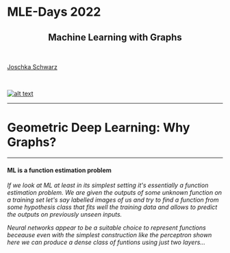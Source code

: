 <style>
/*Slide Container*/
.slide-container {
    width:     100%;
    height:    100%;
    display:   flex;
    flex-wrap: wrap; /*line break the boxes*/
}

/*Slide Container TOP (for content)*/
.slide-container-top {
    display:flex;
    flex-wrap: wrap; /*line break the boxes*/
    width:100%; 
    height:90%;
}
/*Flex Direction of content boxes*/
.horizontal { flex-direction:row; }
.horizontal>*:not(:first-of-type)  { margin-left: 20px; }
.vertical { flex-direction:column; }
.vertical>*:not(:first-of-type)  { 
  margin-top: 20px; 
  padding:0 10px 0 10px !important;
}

/*Slide Container BOTTOM (for spacing)*/
.slide-container-bottom {
    flex: 1 1 10%;
    height:22%;
}
/*Content Box*/
.slide-box {
    flex: 1 0;
    overflow: auto;
    padding:10px;
}
/*Control number of rows*/
.flex-basis-40 {
  flex-basis: 40%
}
/*Control height*/
.height-50 {
  height: 40%;
}
/*Set Shadow*/
.shadow {
  box-shadow: 5px 5px 5px grey;
}
/*Settings for Inside (Text) boxes*/
.box-text {
  padding:20px;
}
/*Settings for Lists*/
.square-list {
  list-style: square !important;
}
/*Settings for Image in Box*/
.box-img {
  height: 100%;
  background-repeat: no-repeat;
  background-position: center, center;
  background-size:contain;
}
/*Optional grey frame border*/
.frame {
  border: 2px solid grey;
}
/*GRID layout*/
.grid-layout {
  height:100%;
  width:100%;
  display: grid;
  grid-template-columns: 1fr 1fr 1fr; /*layout*/
  grid-auto-rows: 1fr; /*same height*/
  grid-gap: 10px;
}
/*Show only part of headline in the TOC-Progress*/
.h-wrap {
  margin-bottom:2rem;
}
.h-wrap h2 {
  display: inline !important;
 }
</style>
<!-- .slide: class="align-center" -->
  
  <!-- .slide: data-state="no-toc-progress" --> <!-- don't show toc progress bar on this slide -->

# MLE-Days 2022
<!-- .element: class="no-toc-progress" --> <!-- slide not in toc progress bar -->


<h2 style="text-align: center;">Machine Learning with Graphs</h2>

<br> 

[Joschka Schwarz][1]

<br> 



[![alt text](img/logo.png)](https://www.startupengineer.io) <!-- .element: class="logo" -->


[1]: https://www.startupengineer.io/authors/schwarz/
<!-- [2]: https://www.tuhh.de/alt/sdw -->


----  ----

<!-- .slide: class="align-center" -->

# Geometric Deep Learning: Why Graphs?

----

<!-- .slide: class="align-top" -->

#### ML is a function estimation problem

*If we look at ML at least in its simplest setting it's essentially a function estimation problem. We are given the outputs of some unknown function on a training set let's say labelled images of us and try to find a function from some hypothesis class that fits well the training data and allows to predict the outputs on previously unseen inputs.*

*Neural networks appear to be a suitable choice to represent functions beceause even with the simplest construction like the perceptron shown here we can produce a dense class of funtions using just two layers...*

<div class="slide-container">
        <!--- Slide container (TOP) --->
        <div class="slide-container-top vertical">
          <div class="box-img" style="background-image: url(img/01_motivation/02_svg/ml_bb_vert.svg); height: 90%;"></div>
        </div>
        <!--- Slide container (BOTTOM / SPACING) --->
        <div class="slide-container-bottom"></div>
</div>

----

<!-- .slide: class="align-top" -->

#### Multilayer perceptron can approximate a continuous function to any desired accuracy

*...which allows us to approximate any continuous function to any desired accuracy. We call this property Universal Approximation. The setting of this problem in low dimensions is a classical problem in approximation theory that has been studied to death in the past centuary...*

<div class="slide-container">
        <div class="slide-container-top vertical">
        <div class="slide-box" style="flex:0 0 65%">
          <div class="box-img" style="background-image: url(img/01_motivation/02_svg/function.svg);"></div>
        </div>
          <div class="slide-box">
            <div class="box-text">Multilayer Perceptrons (Rosenblatt, 1958), the simplest feed- forward neural networks, are universal approximators: with just one hidden layer, they can represent combinations of step functions, allowing to approx- imate any continuous function with arbitrary precision.</div>
          </div>
        </div>
        <!--- Slide container (BOTTOM / SPACING) --->
        <div class="slide-container-bottom"></div>
</div>

----

<!-- .slide: class="align-top" -->

#### Curse of dimensionality

*...we have a very precise mathematical control of the estimation errors. But the situation is entirely differnet in high dimensions... The number of samples grows very fast with the dimensions... So we get a phenomenon colloquially known as the curse of dimensionality.... makes learnign impossible*

<div class="slide-container">
        <!--- Slide container (TOP) --->
        <div class="slide-container-top vertical">
          <div class="box-img" style="background-image: url(img/02_dl/02_svg/complexity.svg); height: 90%;"></div>
        </div>
        <!--- Slide container (BOTTOM / SPACING) --->
        <div class="slide-container-bottom"></div>
</div>

----

<!-- .slide: class="align-top" -->

<h4>A symmetry of an object or system is a transformation that leaves a certain property of said object or system unchanged or <b>invariant</b></h4>

*This is perhaps best seen in computer vision problems like image classifaction. Even tiny images tend to be very high dimensional but intuitive they have a lot of structure that is broken and thrown away then we parse the image into a vector to feed it into the simple perceptron neural network. If the image is now shifted by just one pixel, the vectorized input will be very different and the neural network will need to be shown a lot of examples in order to learn that shifted inputs must be classified in the same way.*

<div class="slide-container">
        <!--- Slide container (TOP) --->
        <div class="slide-container-top vertical">
          <div class="box-img" style="background-image: url(img/02_dl/02_svg/dnn2.svg); height: 90%;"></div>
        </div>
        <!--- Slide container (BOTTOM / SPACING) --->
        <div class="slide-container-bottom"></div>
</div>

----

<!-- .slide: class="align-top" -->

#### In computational chemistry, the task of predicting properties of molecules independently of their orientation in space requires rotational invariance

*Another example: Molexule of caffeine represented as a graph. Nodes = atoms, edges = chemical bonds. If we were to apply a neural network to this input for example to predict some chemical property like its binding energy to some receptor we could parse it again a vector. but this time you see that any arrangement of the node features will do, because in graphs (unlike images) we don't have a preferential way of ordering the nodes. Molecules appear to be just one example of data with irregular npn-euclidian struture on which we would like to apply deep learning techniques...*

Take a look at the equivarent matrix adjenceny part late
<div class="slide-container">
        <!--- Slide container (TOP) --->
        <div class="slide-container-top vertical">
          <div class="box-img" style="background-image: url(img/02_dl/02_svg/molecule.svg); height: 90%;"></div>
        </div>
        <!--- Slide container (BOTTOM / SPACING) --->
        <div class="slide-container-bottom"></div>
</div>

----

<!-- .slide: class="align-top" -->

#### Viele Arten von Daten sind Graphen (1)

*...further examples are...*

<div class="slide-container">
  <div class="slide-container-top">
    <div class="grid-layout">
        <!--- Box 1 --->
        <div class="slide-box frame">
            <span class="article-header-caption"><a href="https://neo4j.com/blog/the-first-graphgist-challenge-completed/">Image credit: neo4j</a></span>
            <div class="box-img" style="margin:20px; background-image: url(img/01_motivation/02_svg/event_graph.svg); height:70%;"></div>
            <div style="display:flex; align-items:center; justify-content: center;">Event Graphs</div>
        </div>
        <!--- Box 2 --->
        <div class="slide-box frame">
          <span class="article-header-caption" style=""><a href="https://www.pngix.com/viewpng/hwoTx_networking-png-png-image-computer-network-transparent-png/">Image credit: pngix</a></span>
          <div class="box-img" style="margin:20px; background-image: url(img/01_motivation/03_png/computer_network.png); height:70%;"></div>
          <div style="display:flex; align-items:center; justify-content: center;">Computer Netzwerke</div>
        </div>
        <!--- Box 3 --->
        <div class="slide-box frame">
          <span class="article-header-caption" style=""><a href="https://comm.stanford.edu/mm/2016/07/polarization.jpg">Image credit: stanford</a></span>
          <div class="box-img" style="margin:20px; background-image: url(img/01_motivation/02_svg/particle_network.svg); height:70%;"></div>
          <div style="display:flex; align-items:center; justify-content: center;">Partikel Netzwerke</div>
        </div>
        <!--- Box 4 --->
        <div class="slide-box frame">
          <span class="article-header-caption" style=""><a href="https://images.nagwa.com/figures/586186734913/1.svg">Image credit: nagwa</a></span>
          <div class="box-img" style="margin:20px; background-image: url(img/01_motivation/02_svg/food_web.svg); height:70%;"></div>
          <div style="display:flex; align-items:center; justify-content: center;">Nahrungsnetze</div>
        </div>
        <!--- Box 5 --->
        <div class="slide-box frame">
          <span class="article-header-caption" style=""><a href="http://psb.stanford.edu/psb-online/proceedings/psb18/agrawal.pdf">Image credit: Monica Agrawal et al.</a></span>
          <div class="box-img" style="margin:20px; background-image: url(img/01_motivation/03_png/disease_pathway.png); height:70%;"></div>
          <div style="display:flex; align-items:center; justify-content: center;">Übertragungswege</div>
        </div>
        <!--- Box 6 --->
        <div class="slide-box frame">
          <span class="article-header-caption" style=""><a href="https://upload.wikimedia.org/wikipedia/commons/c/c5/Karte_der_S-Bahn_Hamburg.svg">Image credit: Wikipedia</a></span>
          <div class="box-img" style="margin:20px; background-image: url(img/01_motivation/02_svg/sbahn_hh.svg); height:70%;"></div>
          <div style="display:flex; align-items:center; justify-content: center;">U-Bahn Netzwerke</div>
        </div>
    </div>
  </div>
  <div class="slide-container-bottom">
  </div>
</div>

----

<!-- .slide: class="align-top" -->
            
#### Viele Arten von Daten sind Graphen (2)

<style>
.article-header-caption {
    position: absolute;
    font-size: .5em;
    background: #000;
    z-index: 5;
    opacity: .4;
    border-radius: 0 0 10px 0;
    margin:-10px;
}

@media (min-width: 64em) {
    .article-header-caption {
        padding:5px 10px
    }
}

.article-header-caption a {
    color: #fff;
    text-decoration:none
}
.slide-box2 {
    flex: 1 0;
    overflow: auto;
    padding:0px;
}
</style>

<div class="slide-container">
  <div class="slide-container-top">
    <div class="grid-layout">
        <!--- Box 1 --->
        <div class="slide-box frame">
          <span class="article-header-caption" style=""><a href="https://all-free-download.com/free-vector/download/social-network-concept-human-icons-connected-in-circle_6826089.html">Image credit: all-free-download</a></span>
          <div class="box-img" style="margin:20px; background-image: url(img/01_motivation/02_svg/social_network.svg); height:70%;"></div>
          <div style="display:flex; align-items:center; justify-content: center;">Soziale Netzwerke</div>
        </div>
        <!--- Box 2 --->
        <div class="slide-box frame">
          <span class="article-header-caption" style=""><a href="https://science.sciencemag.org/content/325/5939/422">Image credit: science</a></span>
          <div class="box-img" style="margin:20px; background-image: url(img/01_motivation/03_png/economic_network3.png); height:70%;"></div>
          <div style="display:flex; align-items:center; justify-content: center;">Ökonomische Netzwerke</div>
        </div>
        <!--- Box 3 --->
        <div class="slide-box frame">
          <span class="article-header-caption" style=""><a href="https://courses.lumenlearning.com/wmopen-introbusiness/chapter/communication-channels-flows-networks/">Image credit: lumenlearning</a></span>
          <div class="box-img" style="margin:20px; background-image: url(img/01_motivation/03_png/communication_network.png); height:70%;"></div>
          <div style="display:flex; align-items:center; justify-content: center;">Kommunikationsnetzwerke</div>
        </div>
        <!--- Box 4 --->
        <div class="slide-box frame">
          <div class="box-img" style="margin:20px; background-image: url(img/01_motivation/02_svg/citation_network.svg); height:70%;"></div>
          <div style="display:flex; align-items:center; justify-content: center;">Zitationsnetzwerke</div>
        </div>
        <!--- Box 5 --->
        <div class="slide-box frame">
          <span class="article-header-caption" style=""><a href="http://quote.ucsd.edu/sayginlab/files/2013/01/Neurons74.jpg">Image credit: UCSD</a></span>
          <div class="box-img" style="margin:20px; background-image: url(img/01_motivation/03_png/neurons.png); height:70%;"></div>
          <div style="display:flex; align-items:center; justify-content: center;">Netzwerk von Neuronen</div>
        </div>
        <!--- Box 6 --->
        <div class="slide-box frame">
        <span class="article-header-caption" style=""><a href="https://www.pngegg.com/en/png-bsete">Image credit: pngegg</a></span>
          <div class="box-img" style="margin:20px; background-image: url(img/01_motivation/03_png/internet2.png); height:70%;"></div>
          <div style="display:flex; align-items:center; justify-content: center;">Internet</div>
        </div>
    </div>
  </div>
  <div class="slide-container-bottom">
  </div>
</div>

----

<!-- .slide: class="align-top" -->

#### Viele Arten von Daten sind Graphen (3)

<div class="slide-container">
  <div class="slide-container-top">
    <div class="grid-layout">
        <!--- Box 1 --->
        <div class="slide-box frame">
        <span class="article-header-caption" style=""><a href="https://arxiv.org/abs/1503.00759">Image credit: Maximilian Nickel et al.</a></span>
          <div class="box-img" style="margin:20px; background-image: url(img/01_motivation/02_svg/knowledge_graph.svg); height:70%;"></div>
          <div style="display:flex; align-items:center; justify-content: center;">Wissensgraphen</div>
        </div>
        <!--- Box 2 --->
        <div class="slide-box frame">
          <span class="article-header-caption" style=""><a href="https://upload.wikimedia.org/wikipedia/commons/7/7c/LSD_Structure.svg">Image credit: Wikipedia</a></span>
          <div class="box-img" style="margin:20px; background-image: url(img/01_motivation/02_svg/molecules.svg); height:70%;"></div>
          <div style="display:flex; align-items:center; justify-content: center;">Moleküle</div>
        </div>
        <!--- Box 3 --->
        <div class="slide-box frame">
          <span class="article-header-caption" style=""><a href="https://www.researchgate.net/publication/220751974_Breadcrumbs_Efficient_Context_Sensitivity_for_Dynamic_Bug_Detection_Analyses">Image credit: Samuel Guyer et al.</a></span>
          <div class="box-img" style="margin:20px; background-image: url(img/01_motivation/02_svg/code_graph.svg); height:70%;"></div>
          <div style="display:flex; align-items:center; justify-content: center;">Code Graphen</div>
        </div>
        <!--- Box 4 --->
        <div class="slide-box frame">
        <span class="article-header-caption" style=""><a href="https://upload.wikimedia.org/wikipedia/commons/a/a0/Dolphin_triangle_mesh.svg">Image credit: Wikipedia</a></span>
          <div class="box-img" style="margin:20px; background-image: url(img/01_motivation/02_svg/dolphin_triangle_mesh.svg); height:70%;"></div>
          <div style="display:flex; align-items:center; justify-content: center;">3D Shapes</div>
        </div>
        <!--- Box 5 --->
        <div class="slide-box frame">
        <span class="article-header-caption" style=""><a href="http://math.hws.edu/graphicsbook/c2/scene-graph.png">Image credit: math.hws.edu</a></span>
          <div class="box-img" style="margin:20px; background-image: url(img/01_motivation/03_png/scene_graph2.png); height:70%;"></div>
          <div style="display:flex; align-items:center; justify-content: center;">Scene graphs</div>
        </div>
        <!--- Box 6 --->
        <div class="slide-box frame">
        <span class="article-header-caption" style=""><a href="https://www.mdpi.com/2073-4425/11/7/771">Image credit: MDPI</a></span>
          <div class="box-img" style="margin:20px; background-image: url(img/01_motivation/03_png/regulatory_network2.png); height:70%;"></div>
          <div style="display:flex; align-items:center; justify-content: center;">Gen regulatory network</div>
        </div>
    </div>
  </div>
  <div class="slide-container-bottom">
  </div>
</div>


----

<!-- .slide: class="align-top" -->

#### Viele Arten von Daten sind Graphen (4)

<div class="slide-container">
        <div class="slide-container">
        <!--- Slide container (TOP) --->
        <div class="slide-container-top horizontal">
          <!--- Content Box (1) --->
          <div class="slide-box frame">
            <!--- IMAGE --->
            <div class="box-img" style="background-image: url(img/graph.webp); height: 90%;"></div>
            <div style="text-align:center;">Continuous-time dynamic graph settings</div>
          </div>
        </div>
        </div>
  <div class="slide-container-bottom">
  </div>
</div>


----

<!-- .slide: class="align-top" -->

#### Geometric prior (explain equivarence & invariance)

*...let's look again at the multi-dimensional image classification, that at the first glance seemed hopeless because of the curse of dimensionality. Fortunately we have additional structure that comes from the geometry of the input signal. We call this structure a geometric prior and it's a general powerful principle that gives us optimism and hope in dimensionality cursed problems. In our example of image classification, the input image is not just a d-dimensional vector. It's a signal defined on some domain which in this case is a two-dimensional grid. The structure of the domain is captured by a symmetry group. The group of 2d translations in our examaple, which acts on the points on the domain. In the space of signals, the group actions on the underlying domain are manifested through what is called the group representation. In our case it's simply the shift operator, a d x d matrix that acts on the d-dimensional vector...*

<div class="slide-container">
        <div class="slide-container">
        <!--- Slide container (TOP) --->
        <div class="slide-container-top horizontal">
          <!--- Content Box (1) --->
          <div class="slide-box">
            <!--- IMAGE --->
            <div class="box-img" style="background-image: url(img/02_dl/02_svg/signals.svg); height: 90%;"></div>
          </div>
        </div>
        </div>
  <div class="slide-container-bottom">
  </div>
</div>

----

<!-- .slide: class="align-top" -->

#### invariance/equivarence (shift) + scale separation (coarse graining) + Aufbau von layern und pooling

*...invariant functions. No matter where Christoph is located in the image, we still want to say it's Christoph --> Example of shift invariance*<br>

*...explain shift equivarence..*

*...scale separation? (coarse graining)*

*...Example image: Sequence of equivarent layers, then an invariant global pooling layer aggregating everything into a single output. Optional coarsening procedure that takes the form of local pooling in neural network implementations.*

<div class="slide-container">
        <div class="slide-container">
        <!--- Slide container (TOP) --->
        <div class="slide-container-top horizontal">
          <!--- Content Box (1) --->
          <div class="slide-box">
            <!--- IMAGE --->
            <div class="box-img" style="background-image: url(img/02_dl/02_svg/...); height: 90%;"></div>
          </div>
        </div>
        </div>
  <div class="slide-container-bottom">
  </div>
</div>

----

<!-- .slide: class="align-top" -->

#### Graph (arbitrary ordering of nodes)

*which can be ordered --> call the grap directed*<br>
*nodes can have some features attached to them, modeled as d-dimensional vectors(age, genderm, ...)*<br>
*A key structural characteristic of a graph is that we don't have a canocical way to order its nodes. So if we arrange the node feature vectors into a matrix, we automatically prescribe some arbitrary ordering of the nodes. The same holds for the adjacency matrix that represents the structure of the graph. If we number the nodes differently, the rows of the feature matrix and the corresponding rows and columns of the adjacency matrix will be permuted by some permutation matrix P. P is a representation of the permutation group and we have n! such elements*<br>
*

<div class="slide-container">
        <div class="slide-container">
        <!--- Slide container (TOP) --->
        <div class="slide-container-top horizontal">
          <!--- Content Box (1) --->
          <div class="slide-box">
            <!--- IMAGE --->
            <div class="box-img" style="background-image: url(img/02_dl/02_svg/graph.svg); height: 90%;"></div>
          </div>
        </div>
        </div>
  <div class="slide-container-bottom">
  </div>
</div>

----

<!-- .slide: class="align-top" -->

#### Permutation

*If we want to implement a function on the graph that provides a single output for the whole graph like predicting energy in our molecule graph example, we need to make sure that its output is unaffected by the ordering of the input nodes. We call such f permutation invariant. If on the other hand we want to make node wise predictions, for example to detect malicious users in a social network, we want a function that changes in the same way as the input with the reordering of the nodes or in other words is permutation equivariant.*<br>

A way of constructing a pretty broad class of traceable functions on graphs is using the local neighborhood of a node. We look at the nodes that are connected by an edge to a node i and aggregate their feature vectors together with the vector of the node itself (?). Because we don't have a canocial ordering of the neighbors this must be done in a permutation invariant way. So this local aggregation function that we denote by UPDATE... 

<div class="slide-container">
        <div class="slide-container">
        <!--- Slide container (TOP) --->
        <div class="slide-container-top horizontal">
          <!--- Content Box (1) --->
          <div class="slide-box">
            <!--- IMAGE --->
            <div class="box-img" style="background-image: url(img/02_dl/02_svg/permutation_inv_equ.svg); height: 90%;"></div>
          </div>
        </div>
        </div>
  <div class="slide-container-bottom">
  </div>
</div>

----

<!-- .slide: class="align-top" -->

#### Formulas

*...*

<div class="slide-container">
        <div class="slide-container">
        <!--- Slide container (TOP) --->
        <div class="slide-container-top horizontal">
          <!--- Content Box (1) --->
          <div class="slide-box">
            <!--- IMAGE --->
            <div class="box-img" style="background-image: url(img/02_dl/02_svg/formulas.svg); height: 90%;"></div>
          </div>
        </div>
        </div>
  <div class="slide-container-bottom">
  </div>
</div>

----

<!-- .slide: class="align-top" -->

#### Alternative approach to deep learning models:\nSample-Ensemble Genetic Evolutional Network

<div class="slide-container">
        <div class="slide-container">
        <!--- Slide container (TOP) --->
        <div class="slide-container-top vertical">
          <!--- Content Box (1) --->
          <div class="slide-box">
            <!--- IMAGE --->
            <div class="box-img" style="background-image: url(img/02_dl/02_svg/rep_learn_outline.svg); height: 90%;"></div>
          </div>
        </div>
        </div>
  <div class="slide-container-bottom">
  </div>
</div>

----

<!-- .slide: class="align-top" -->

#### Message Passing Scheme

<div class="slide-container">
        <div class="slide-container">
        <!--- Slide container (TOP) --->
        <div class="slide-container-top vertical">
          <div class="box-img" style="background-image: url(img/02_dl/02_svg/dataflow.svg); height: 90%;"></div>
        </div>
  <div class="slide-container-bottom">
  </div>
</div>

----

<!-- .slide: class="align-top" -->

#### Node classifactions, ...

<div class="slide-container">
        <div class="slide-container">
        <!--- Slide container (TOP) --->
        <div class="slide-container-top vertical">
          Nodes classification<br>
          Graph classifaction<br>
          Link Prediction<br>
          Inductive Learning<br>
          Transductive Learning<br>
        </div>
  <div class="slide-container-bottom">
  </div>
</div>

----


<!-- .slide: class="align-top" -->

#### Graphen sind die neue Forschungsgrenze des Deep Learning

<div class="slide-container">
        <!--- Slide container (TOP) --->
        <div class="slide-container-top vertical">
          <div class="box-img" style="background-image: url(img/02_dl/02_svg/gnn.svg);"></div>
        </div>
        <!--- Slide container (BOTTOM / SPACING) --->
        <div class="slide-container-bottom"></div>
</div>


----  ----

<!-- .slide: class="align-center" -->

# Why convolutions?

###  Wie können wir neuronale Netze entwickeln, die viel breiter einsetzbar sind?

<span style="display: inline;"></span>


----

<!-- .slide: class="align-top" -->

#### Example 1: Protein Folding - A protein chain acquires its native 3D structure

<div class="slide-container">
        <!--- Slide container (TOP) --->
        <div class="slide-container-top vertical">
          <div class="box-img" style="background-image: url(img/02_dl/02_svg/deep_mind.svg); height: 90%;"></div>
        </div>
        <!--- Slide container (BOTTOM / SPACING) --->
        <div class="slide-container-bottom"></div>
</div>

----

<!-- .slide: class="align-top" -->

#### Example 1: The Protein Folding Problem - Computationally predict a protein's 3D structure based solely on its amino acid sequence

<div class="slide-container">
        <!--- Slide container (TOP) --->
        <div class="slide-container-top vertical">
          <div class="box-img" style="background-image: url(img/protein.gif); height: 90%;"></div>
        </div>
        <!--- Slide container (BOTTOM / SPACING) --->
        <div class="slide-container-bottom"></div>
</div>

----

<!-- .slide: class="align-top" -->

#### Example 1: The Protein Folding Problem - Computationally predict a protein's 3D structure based solely on its amino acid sequence

<div class="slide-container">
        <!--- Slide container (TOP) --->
        <div class="slide-container-top vertical">
          <div class="box-img" style="background-image: url(img/protein.webp); height: 90%;"></div>
        </div>
        <!--- Slide container (BOTTOM / SPACING) --->
        <div class="slide-container-bottom"></div>
</div>

----

<!-- .slide: class="align-top" -->

#### Example 1: The Protein Folding Problem - Computationally predict a protein's 3D structure based solely on its amino acid sequence

<div class="slide-container">
        <!--- Slide container (TOP) --->
        <div class="slide-container-top vertical">
          <div class="box-img" style="background-image: url(img/02_dl/02_svg/alphafold.svg); height: 100%;"></div>
        </div>
        <!--- Slide container (BOTTOM / SPACING) --->
        <div class="slide-container-bottom"></div>
</div>

----

<!-- .slide: class="align-top" -->

#### Example 3: Recommender system

<div class="slide-container">
        <!--- Slide container (TOP) --->
        <div class="slide-container-top vertical">
          <div class="slide-box" style="flex:0 0 30%">
            <div class="box-text" style="font-size:25px;">
              <ul>
                <li>Users interacts with items</li>
                  <ul style="list-style: square; color:#2dc6d6">
                    <li><span>Watch movies, buy merchandise, listen to music</span></li>
                    <li><span>Nodes: Users and items</span></li>
                    <li><span>Edges: User-item interactions</span></li>
                  </ul>
                <li>Goal: Recommend items users might like</li>
              </ul>  
            </div>
          </div>
          <div class="slide-box" style="height: 10%;">
            <div class="box-img" style="background-image: url(img/02_dl/02_svg/rec_sys.svg); height: 100%;"></div>
          </div>
        </div>
        <!--- Slide container (BOTTOM / SPACING) --->
        <div class="slide-container-bottom"></div>
</div>

----

<!-- .slide: class="align-top" -->

#### Example 3: PinSage: Task: Recommend related pins to users

<style>
.containerPinSage {
  height:100%;
  display: grid; 
  grid-template-columns: 1fr 1fr 1fr; 
  grid-template-rows: 1.5fr 0.2fr 1.3fr; 
  gap: 10px 10px; 
  grid-template-areas: 
    "u1 u1 u2"
    "m1 m1 m1"
    "botdo1 botdo1 botdo2";
}
.u1 { grid-area: u1; }
.u2 { grid-area: u2; }
.m1 { grid-area: m1; }
.botdo1 { grid-area: botdo1; }
.botdo2 { grid-area: botdo2; }


</style>

<div class="slide-container">
        <!--- Slide container (TOP) --->
        <div class="slide-container-top vertical">
          <div class="containerPinSage">
            <div class="u1">
              <div class="box-img" style="background-image: url(img/02_dl/02_svg/pinsage1.svg); "></div>
            </div>
            <div class="u2">
              <section>
                <b style="color:#2dc6d6;">Task:</b> Learn node embeddings $z_{i}$ such that
                \[\begin{aligned}
                d(z_{bike1},z_{bike2}) < d(z_{bike1},z_{jacket})
                \end{aligned} \]
              </section>
            </div>
            <div class="m1">
              <div class="box-text"><b>Predict whether two nodes in a graph are related</b></div>
            </div>
            <div class="botdo1">
              <div class="box-img" style="background-image: url(img/02_dl/02_svg/pinsage2.svg); background-size:80%;"></div>
            </div>
            <div class="botdo2">
              <div class="box-img" style="background-image: url(img/02_dl/02_svg/pinsage3.svg);"></div>
            </div>
          </div>
        </div>
        <!--- Slide container (BOTTOM / SPACING) --->
        <div class="slide-container-bottom"></div>
</div>

----

<!-- .slide: class="align-top" -->

#### Example 4: Drug Side Effect

<div class="slide-container">
        <!--- Slide container (TOP) --->
        <div class="slide-container-top vertical">
        <div class="slide-box" style="flex:0 0 15%">
        <p style="text-align:center;">Many patients take multiple drugs to treat complex or co-existing diseases. <br>Task: Given a pair of drugs predict adverse side effects!</p>
        </div>
          <div class="slide-box">
            <div class="box-img" style="background-image: url(img/02_dl/02_svg/drug_union.svg); height: 100%;"></div>
          </div>
        </div>
        <!--- Slide container (BOTTOM / SPACING) --->
        <div class="slide-container-bottom"></div>
</div>

----  ----

<!-- .slide: class="align-center" -->

<!-- .slide: data-state="no-toc-progress" --> <!-- don't show toc progress bar on this slide -->


# *Thank You for Your attention!*
<!-- .element: class="no-toc-progress" -->

## *Let's keep in touch!*



</div>
  <ul class=network-icon aria-hidden=true>
    <li>
         <a href=https://www.startupengineer.io/authors/schwarz/>
              <i class="fas fa-home big-icon" class="accent">: https://www.startupengineer.io/authors/schwarz</i>
         </a>
    </li>
    <li>
         <a href=mailto:joschka.schwarz@tuhh.de>
              <i class="fas fa-envelope big-icon" class="accent">: joschka.schwarz@tuhh.de</i>
         </a>
    </li>
    <li>
        <a href=https://www.linkedin.com/in/joschka-schwarz/ target=_blank rel=noopener>
              <i class="fab fa-linkedin big-icon" class="accent">: https://www.linkedin.com/in/joschka-schwarz</i>
        </a>
    </li>
  </ul>
</div>


[![alt text](../img/logo.png)](https://www.startupengineer.io) <!-- .element: class="logo" -->

----  ----

<!-- .slide: class="align-center" -->

# Defining graph convolution

### backup

<span style="display: inline;"></span>


----

<!-- .slide: class="align-center" -->

# Building the full neural network

### backup

<span style="display: inline;"></span>


----


<!-- .slide: class="align-center" -->

# Conclusions

### backup

<span style="display: inline;"></span>


----

<!-- .slide: class="align-top" -->

#### Aktuelle Situation: Moderne Deep-Learning-Techniken sind in der Regel für einfache Sequenzen & Grids ausgelegt

<style>
.grid-containerDNN {
  width:100%;
  height:100%;
  display: grid;
  grid-template-columns: 1fr 1fr 1fr 1fr;
  grid-template-rows: 0.5fr 1fr auto;
  gap: 15px 15px;
  grid-template-areas:
    "P1 P2 P3 P4"
    "DNN DNN DNN DNN"
    "subtext subtext subtext subtext";
}

.P1 { grid-area: P1; }
.P2 { grid-area: P2; }
.P3 { grid-area: P3; }
.P4 { grid-area: P4; }
.DNN { grid-area: DNN; }
.subtext { grid-area: subtext; }

</style>

<br>
<br>

<div class="slide-container">
        <!--- Slide container (TOP) --->
        <div class="slide-container-top vertical">
          <div class="grid-containerDNN">
            <div class="P1">
              <div class="box-img" style="margin:10px; background-image: url(img/02_dl/03_png/01.png); height:70%;"></div>
              <div style="display:flex; align-items:center; justify-content: center;">Christoph</div>
            </div>
            <div class="P2">
              <div class="box-img" style="margin:10px; background-image: url(img/02_dl/03_png/02.png); height:70%;"></div>
              <div style="display:flex; align-items:center; justify-content: center;">Muster lokaler Kontraste</div>
            </div>
            <div class="P3">
              <div class="box-img" style="margin:10px; background-image: url(img/02_dl/03_png/03.png); height:70%;"></div>
              <div style="display:flex; align-items:center; justify-content: center;">Gesichtsmerkmale</div>
            </div>
            <div class="P4">
              <div class="box-img" style="margin:10px; background-image: url(img/02_dl/03_png/04.png); height:70%;"></div>
              <div style="display:flex; align-items:center; justify-content: center;">Gesicht</div>
            </div>
            <div class="DNN box-img" style="background-image: url(img/02_dl/02_svg/dnn.svg);"></div>
          </div>
        </div>
        <!--- Slide container (BOTTOM / SPACING) --->
        <div class="slide-container-bottom"></div>
</div>

----

<!-- .slide: class="align-top" -->

#### Problem: Komplexe Domänen haben eine umfassende relationale Struktur, die als relationaler Graph dargestellt werden kann.


<style>

.container-network {
  width:100%;
  height:100%;
  display: grid; 
  grid-template-columns: 1fr 0.5fr 1fr; 
  grid-template-rows: 2fr 1fr; 
  gap: 60px 20px; 
  grid-template-areas: 
    "img1 img2 img3"
    "img4 img4 img4";
}
.img1 { grid-area: img1; }
.img2 { grid-area: img2; }
.img3 { grid-area: img3; }
.img4 { grid-area: img4; }

.lastdot:before {
   color: #2dc6d6;
 }

</style>


<div class="slide-container">
        <!--- Slide container (TOP) --->
        <div class="slide-container-top vertical">
          <div class="container-network">
            <div class="img1 frame shadow">
              <div class="box-img" style="margin:10px; background-image: url(img/02_dl/02_svg/network_complex.svg); height:85%;"></div>
              <div class="subtext" style="text-align:center;"><b>Networks</b></div>
            </div>
            <div class="img2">
              <div class="box-img" style="margin:10px; background-image: url(img/02_dl/02_svg/vs_arrow.svg); height:85%;"></div>
            </div>
            <div class="img3 frame shadow">
              <div class="box-img" style="margin:20px 20px 0 20px; background-image: url(img/02_dl/02_svg/img_text.svg); height:85%;"></div>
              <div class="subtext" style="text-align:center;"><b>Images & Text</b></div>
            </div>
            <div class="img4">
              <ul class="square-list" style="margin-left:50px;">
                <li><span>Beliebige Größe und komplexe topologische Struktur (d.h. keine räumliche Lokalitäten wie bei grids)</span></li>
                <li><span>Keine feste Knotenreihenfolge oder Referenzpunkte</span></li>
                <li><span>Oft dynamisch und mit multimodalen Merkmalen</span></li>
              </ul>
              <ul style="list-style-type: '➤ '; margin-left:50px;">
                <li><span>Durch die explizite Modellierung von Beziehungen erreichen wir eine bessere Performance!</span></li>
              </ul>
            </div>
          </div>
        </div>
        <!--- Slide container (BOTTOM / SPACING) --->
        <div class="slide-container-bottom"></div>
</div>

----

<!-- .slide: class="align-top" -->

#### Es gibt im Wesentlichen zwei große Arten von Daten, die als Graphen dargestellt werden können

<style>
/*GRID layout*/
.grid-layout2 {
  height:100%;
  width:100%;
  display: grid;
  grid-template-columns: 1fr 1fr; /*layout*/
  grid-template-rows: 1.5fr 0.5fr;
    grid-template-areas:
    "T1 T2"
    "B1 B1";
  grid-gap: 50px 10px;
}

.T1 { grid-area: T1; }
.T2 { grid-area: T2; }
.B1 { grid-area: B1; }

li span { color: white; }
</style>

<div class="slide-container">
  <div class="slide-container-top">
    <div class="grid-layout2">
      <div class="T1">
        <!--- Top Box 1 --->
        <div class="box-text" style="font-size:25px;">
          <p style="font-size:40px"><b>Netzwerke</b></p>
          <hr>
          <p>Auch bekannt als <b>Natural Graphs</b>:</p>
          <ul class="square-list" style="margin-left:50px;">
            <li>Soziale Netzwerke
              <ul style="color: #2dc6d6; margin-left:50px;">
                <li><span>Die <b>Gesellschaft</b> ist eine Ansammlung von 7+ Milliarden Individuen</span></li>
              </ul>  
            </li>
            <li>Kommunikation und Transaktionen
              <ul style="color: #2dc6d6; margin-left:50px;">
                <li><span>Elektronische Geräte, Telefonate, Finanztransaktionen</span></li>
              </ul>  
            </li>
            <li>Biomedizin
              <ul style="color: #2dc6d6; margin-left:50px;">
                <li><span>Wechselwirkungen zwischen <b>Genen/Proteinen</b> regulieren das Leben</span></li>
              </ul>  
            </li>
            <li>Hirnverbindungen
              <ul style="color: #2dc6d6; margin-left:50px;">
                <li><span>Unsere <b>Gedanken</b> sind in den Verbindungen zwischen Milliarden von Neuronen verborgen</span></li>
              </ul>  
            </li>
          </ul>
        </div>
      </div>
      <div class="T2">
        <!--- Top Box 2 --->
        <div class="box-text" style="font-size:25px;">
          <p style="font-size:40px"><b>Graphen</b></p>
          <hr>
          <p>als Repräsentation:</p>
          <ul class="square-list" style="margin-left:50px;">
            <li><b>Information / Wissen</b> werden organisiert und verknüpft</li>
            <li><b>Software</b> kann als Graph dargestellt werden</li>
            <li><b>Ähnlichkeitsnetzwerke</b>
              <ul style="color: #2dc6d6; margin-left:50px;">
                <li><span>Ähnliche Datenpunkte verbinden</span></li>
              </ul>  
            </li>
            <li>Relationale Strukturen
              <ul style="color: #2dc6d6; margin-left:50px;">
                <li><span>Moleküle, Szenendiagramme, 3D-Formen, partikelbasierte Physiksimulationen</span></li>
              </ul>  
            </li>
          </ul>
        </div>
      </div>
      <!--- Bottom Box 3 --->
      <div class="B1" style="text-align:center; font-size:40px;">⚡⚡ Manchmal ist die Unterscheidung zwischen Netzwerken und Graphen unscharf ⚡⚡</div>
    </div>
  </div>
  <div class="slide-container-bottom">
  </div>
</div>

----

<!-- .slide: class="align-top" -->

#### Warum Graphen?


<p style="text-align:center">Graphen sind eine allgemeine Sprache zum Beschreiben und Analysieren von Entitäten mit Beziehungen/Interaktionen.</p>
<br>
<div class="slide-container">
        <!--- Slide container (TOP) --->
        <div class="slide-container-top horizontal">
          <!--- Content Box (1) --->
          <div class="slide-box frame">
            <!--- IMAGE --->
            <div class="box-img" style="background-image: url(img/01_motivation/02_svg/graph_entities.svg); background-size:80%;"></div>
          </div>
          <!--- Content Box (2) --->
          <div class="slide-box frame">
            <!--- IMAGE --->
            <div class="box-img" style="background-image: url(img/01_motivation/02_svg/graph_entities_connected.svg); background-size:80%;"></div>
          </div>
        </div>
        <!--- Slide container (BOTTOM / SPACING) --->
        <div class="slide-container-bottom"></div>
</div>

----